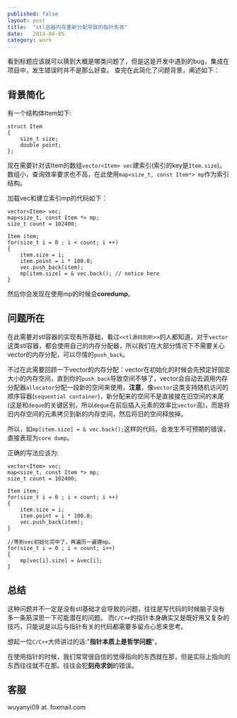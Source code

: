 ```yaml
---
published: false
layout: post
title:  "stl容器内存重新分配导致的指针失效"
date:   2014-04-05
category: work
---
```


看到标题应该就可以猜到大概是哪类问题了，但是这是开发中遇到的bug，集成在项目中，发生错误时并不是那么好查。
查完在此简化了问题背景，阐述如下：

## 背景简化

有一个结构体Item如下:

```
struct Item
{
    size_t size;
    double point;
};
```

现在需要针对该Item的数组`vector<Item> vec`建索引(索引的key是`Item.size`)。
数组小，查询效率要求也不高，在此使用`map<size_t, const Item*> mp`作为索引结构。

加载vec和建立索引mp的代码如下：

```
vector<Item> vec;
map<size_t, const Item *> mp;
size_t count = 102400;

Item item;
for(size_t i = 0 ; i < count; i ++)
{
    item.size = i;
    item.point = i * 100.0;
    vec.push_back(item);
    mp[item.size] = & vec.back(); // notice here
}
```

然后你会发现在使用mp的时候会**coredump**。

## 问题所在

在此需要对stl容器的实现有所基础，看过`<<tl源码剖析>>`的人都知道，对于`vector`这类stl容器，都会使用自己的内存分配器，所以我们在大部分情况下不需要关心vector的内存分配，可以尽情的`push_back`。

不过在此需要回顾一下vector的内存分配：vector在初始化的时候会先预定好固定大小的内存空间，直到你的`push_back`导致空间不够了，vector会自动去调用内存分配器`allocator`分配一段新的空间来使用，**注意**，像`vector`这类支持随机访问的顺序容器(`sequential container`)，新分配来的空间不是直接接在旧空间的末尾(这是和`deque`的关键区别，所以`deque`在前后插入元素的效率比`vector`高)，而是将旧内存空间的元素拷贝到新的内存空间，然后将旧的空间释放掉。

所以，如`mp[item.size] = & vec.back();`这样的代码，会发生不可预期的错误，直接表现为`core dump`。

正确的写法应该为:

```
vector<Item> vec;
map<size_t, const Item *> mp;
size_t count = 102400;

Item item;
for(size_t i = 0 ; i < count; i ++)
{
    item.size = i;
    item.point = i * 100.0;
    vec.push_back(item);
}

//等到vec初始化完毕了，再遍历一遍建mp。
for(size_t i = 0 ; i < count; i++)
{
    mp[vec[i].size] = &vec[i];
}
```

## 总结

这种问题并不一定是没有stl基础才会导致的问题，往往是写代码的时候脑子没有多一条筋深思一下可能潜在的问题。
而`C/C++`的指针本身确实又是既好用又复杂的技巧，只能说是以后与指针有关的代码都需要多留点心思来思考。

想起一位`C/C++`大师讲过的话:"**指针本质上是哲学问题**"。

在使用指针的时候，我们常常很自信的觉得指向的东西就在那，但是实际上指向的东西往往就不在那。往往会犯**刻舟求剑**的错误。


## 客服

wuyanyi09 at. foxmail.com

